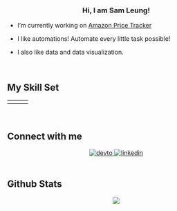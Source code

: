 ### <div align="center">Hi, I am Sam Leung!</div>  
  

-  I’m currently working on [Amazon Price Tracker](https://github.com/samleungskl/amazon-price-tracker-v2)  
  

- I like automations! Automate every little task possible!  
  

- I also like data and data visualization.  
  

<br/>  


## My Skill Set  
<table><tr><td valign="top" width="33%">



</td><td valign="top" width="33%">



</td><td valign="top" width="33%">



</td></tr></table>  

<br/>  


## Connect with me  
<div align="center">
<a href="https://dev.to/samleungskl" target="_blank">
<img src=https://img.shields.io/badge/dev.to-%2308090A.svg?&style=for-the-badge&logo=dev.to&logoColor=white alt=devto style="margin-bottom: 5px;" />
</a>
<a href="https://linkedin.com/in/samleungskl" target="_blank">
<img src=https://img.shields.io/badge/linkedin-%231E77B5.svg?&style=for-the-badge&logo=linkedin&logoColor=white alt=linkedin style="margin-bottom: 5px;" />
</a>  
</div>  
  

<br/>  


## Github Stats  
<div align="center"><img src="https://github-readme-stats.vercel.app/api?username=samleungskl&show_icons=true&count_private=true&hide_border=true" align="center" /></div>  

<br/>  

